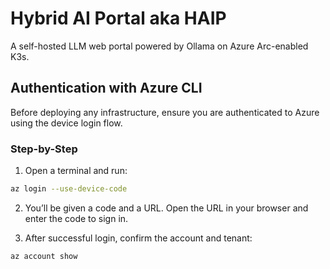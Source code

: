 # Hybrid AI Portal aka HAIP

A self-hosted LLM web portal powered by Ollama on Azure Arc-enabled K3s.

## Authentication with Azure CLI

Before deploying any infrastructure, ensure you are authenticated to Azure using the device login flow.

### Step-by-Step

1. Open a terminal and run:

```sh
az login --use-device-code
```

2. You’ll be given a code and a URL. Open the URL in your browser and enter the code to sign in.

3. After successful login, confirm the account and tenant:

```sh
az account show
```


